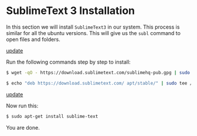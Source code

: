 # SublimeText 3 Installation

In this section we will install `SublimeText3` in our system. 
This process is similar for all the ubuntu versions.
This will give us the `subl` command to open files and folders.

[update](_update.md ':include')

Run the following commands step by step to install:

```bash
$ wget -qO - https://download.sublimetext.com/sublimehq-pub.gpg | sudo apt-key add -

$ echo "deb https://download.sublimetext.com/ apt/stable/" | sudo tee /etc/apt/sources.list.d/sublime-text.list
```

[update](_update.md ':include')

Now run this:

```bash
$ sudo apt-get install sublime-text
```

You are done.